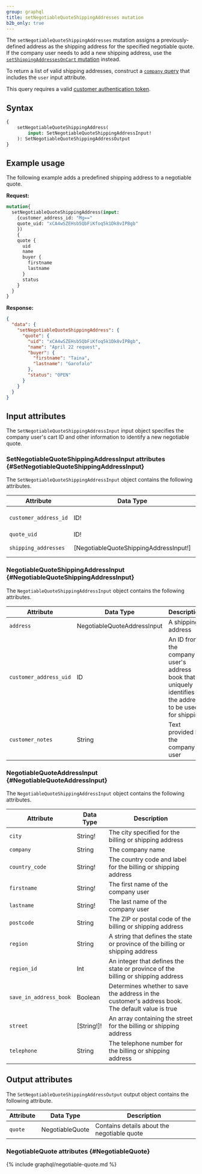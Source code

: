 ```yaml
---
group: graphql
title: setNegotiableQuoteShippingAddresses mutation
b2b_only: true
---
```


The `setNegotiableQuoteShippingAddresses` mutation assigns a previously-defined address as the shipping address for the specified negotiable quote. If the company user needs to add a new shipping address, use the [`setShippingAddressesOnCart` mutation]({{page.baseurl}}/graphql/mutations/set-shipping-address.html) instead.

To return a list of valid shipping addresses, construct a [`company` query]({{page.baseurl}}/graphql/queries/) that includes the `user` input attribute.

This query requires a valid [customer authentication token]({{page.baseurl}}/graphql/mutations/generate-customer-token.html).

## Syntax

```graphql
{
    setNegotiableQuoteShippingAddress(
        input: SetNegotiableQuoteShippingAddressInput!
    ): SetNegotiableQuoteShippingAddressOutput
}
```

## Example usage

The following example adds a predefined shipping address to a negotiable quote.

**Request:**

```graphql
mutation{
  setNegotiableQuoteShippingAddress(input: 
    {customer_address_id: "Mg=="
    quote_uid: "xCA4wSZEHsb5QbFiKfoq5k1Dk8vIPBgb"
    })
    {
    quote {
      uid
      name
      buyer {
        firstname
        lastname
      }
      status
    }
  }
}
```

**Response:**

```json
{
  "data": {
    "setNegotiableQuoteShippingAddress": {
      "quote": {
        "uid": "xCA4wSZEHsb5QbFiKfoq5k1Dk8vIPBgb",
        "name": "April 22 request",
        "buyer": {
          "firstname": "Taina",
          "lastname": "Garofalo"
        },
        "status": "OPEN"
      }
    }
  }
}
```

## Input attributes

The `SetNegotiableQuoteShippingAddressInput` input object specifies the company user's cart ID and other information to identify a new negotiable quote.

### SetNegotiableQuoteShippingAddressInput attributes {#SetNegotiableQuoteShippingAddressInput}

The `SetNegotiableQuoteShippingAddressInput` object contains the following attributes.

Attribute |  Data Type | Description
--- | --- | ---
`customer_address_id` | ID! | Deprecated. Use `NegotiableQuoteShippingAddressInput.customer_address_uid` instead. The unique ID of a `CustomerAddress` object
`quote_uid` | ID! | The unique ID of a `NegotiableQuote` object
`shipping_addresses` | [NegotiableQuoteShippingAddressInput!] | An array of shipping addresses to apply to the negotiable quote

### NegotiableQuoteShippingAddressInput {#NegotiableQuoteShippingAddressInput}

The `NegotiableQuoteShippingAddressInput` object contains the following attributes.

Attribute |  Data Type | Description
--- | --- | ---
`address` | NegotiableQuoteAddressInput | A shipping address
`customer_address_uid` | ID | An ID from the company user's address book that uniquely identifies the address to be used for shipping
`customer_notes` | String | Text provided by the company user

### NegotiableQuoteAddressInput {#NegotiableQuoteAddressInput}

The `NegotiableQuoteShippingAddressInput` object contains the following attributes.

Attribute |  Data Type | Description
--- | --- | ---
`city` | String! | The city specified for the billing or shipping address
`company` | String | The company name
`country_code` | String! | The country code and label for the billing or shipping address
`firstname` | String! | The first name of the company user
`lastname` | String! | The last name of the company user
`postcode` | String | The ZIP or postal code of the billing or shipping address
`region` | String | A string that defines the state or province of the billing or shipping address
`region_id` | Int | An integer that defines the state or province of the billing or shipping address
`save_in_address_book` | Boolean | Determines whether to save the address in the customer's address book. The default value is true
`street` | [String!]! | An array containing the street for the billing or shipping address
`telephone` | String | The telephone number for the billing or shipping address

## Output attributes

The `SetNegotiableQuoteShippingAddressOutput` output object contains the following attribute.

Attribute |  Data Type | Description
--- | --- | ---
`quote` | NegotiableQuote | Contains details about the negotiable quote

### NegotiableQuote attributes {#NegotiableQuote}

{% include graphql/negotiable-quote.md %}
